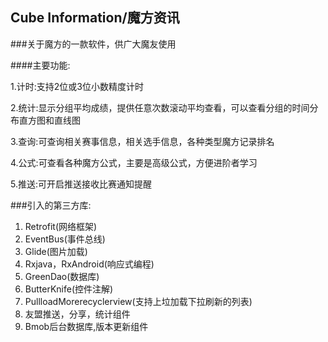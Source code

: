 ## Cube Information/魔方资讯
###关于魔方的一款软件，供广大魔友使用

####主要功能:
<p>1.计时:支持2位或3位小数精度计时</p>
<p>2.统计:显示分组平均成绩，提供任意次数滚动平均查看，可以查看分组的时间分布直方图和直线图</p>
<p>3.查询:可查询相关赛事信息，相关选手信息，各种类型魔方记录排名</p>
<p>4.公式:可查看各种魔方公式，主要是高级公式，方便进阶者学习</p>
<p>5.推送:可开启推送接收比赛通知提醒</p>


###引入的第三方库:
<ol>
<li>Retrofit(网络框架)</li>
<li>EventBus(事件总线)</li>
<li>Glide(图片加载)</li>
<li>Rxjava，RxAndroid(响应式编程)</li>
<li>GreenDao(数据库)</li>
<li>ButterKnife(控件注解)</li>
<li>PullloadMorerecyclerview(支持上垃加载下拉刷新的列表)</li>
<li>友盟推送，分享，统计组件</li>
<li>Bmob后台数据库,版本更新组件</li>
</ol>


